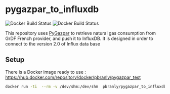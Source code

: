 # pygazpar_to_influxdb

![Docker Build Status](https://img.shields.io/docker/cloud/automated/jeoffrey54/pygazpar_to_influxdb.svg) ![Docker Build Status](https://img.shields.io/docker/cloud/build/jeoffrey54/pygazpar_to_influxdb.svg)


This repository uses [PyGazpar](https://github.com/ssenart/PyGazpar) to retrieve natural gas consumption from GrDF French provider, and push it to InfluxDB.
It is designed in order to connect to the version 2.0 of Influx data base

## Setup

There is a Docker image ready to use : https://hub.docker.com/repository/docker/pbranly/pygazpar_test

```bash
docker run -ti  --rm -v /dev/shm:/dev/shm  pbranly/pygazpar_to_influxdb:latest pygazpar_to_influxdb.py --influxdb2-host 192.168.1.x:8086  --influxdb2-token xxxxxxxxxxxxxxxxxxxx  --influxdb2-bucket gazpar/autogen  --influxdb2-org xxx  --pygazpar-login 'xxx@fff.fr' --pygazpar-password 'fgfgfrt' -vvv
```
